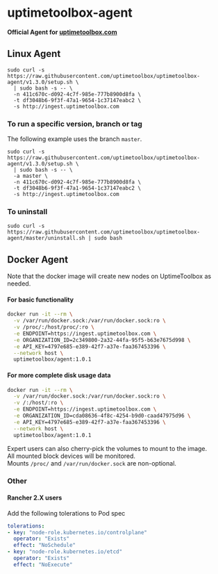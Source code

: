 # uptimetoolbox-agent

**Official Agent for [uptimetoolbox.com](https://www.uptimetoolbox.com)**


## Linux Agent

```
sudo curl -s https://raw.githubusercontent.com/uptimetoolbox/uptimetoolbox-agent/v1.3.0/setup.sh \
  | sudo bash -s -- \
  -n 411c670c-d092-4c7f-985e-777b8900d8fa \
  -t df3048b6-9f3f-47a1-9654-1c37147eabc2 \
  -s http://ingest.uptimetoolbox.com
```


### To run a specific version, branch or tag

The following example uses the branch `master`.
```
sudo curl -s https://raw.githubusercontent.com/uptimetoolbox/uptimetoolbox-agent/v1.3.0/setup.sh \
  | sudo bash -s -- \
  -a master \
  -n 411c670c-d092-4c7f-985e-777b8900d8fa \
  -t df3048b6-9f3f-47a1-9654-1c37147eabc2 \
  -s http://ingest.uptimetoolbox.com
```


### To uninstall 

```
sudo curl -s https://raw.githubusercontent.com/uptimetoolbox/uptimetoolbox-agent/master/uninstall.sh | sudo bash
```


## Docker Agent

Note that the docker image will create new nodes on UptimeToolbox as needed.

#### For basic functionality
```bash
docker run -it --rm \
  -v /var/run/docker.sock:/var/run/docker.sock:ro \
  -v /proc/:/host/proc/:ro \
  -e ENDPOINT=https://ingest.uptimetoolbox.com \
  -e ORGANIZATION_ID=2c349800-2a32-44fa-95f5-b63e7675d998 \
  -e API_KEY=4797e685-e389-42f7-a37e-faa367453396 \
  --network host \
  uptimetoolbox/agent:1.0.1
```

#### For more complete disk usage data
```bash
docker run -it --rm \
  -v /var/run/docker.sock:/var/run/docker.sock:ro \
  -v /:/host/:ro \
  -e ENDPOINT=https://ingest.uptimetoolbox.com \
  -e ORGANIZATION_ID=cda08636-4f8c-4254-b9d0-caad47975d96 \
  -e API_KEY=4797e685-e389-42f7-a37e-faa367453396 \
  --network host \
  uptimetoolbox/agent:1.0.1
```

Expert users can also cherry-pick the volumes to mount to the image.  
All mounted block devices will be monitored.  
Mounts `/proc/` and `/var/run/docker.sock` are non-optional.


### Other 

#### Rancher 2.X users

Add the following tolerations to Pod spec

```yaml
tolerations:
- key: "node-role.kubernetes.io/controlplane"
  operator: "Exists"
  effect: "NoSchedule"
- key: "node-role.kubernetes.io/etcd"
  operator: "Exists"
  effect: "NoExecute"
```

